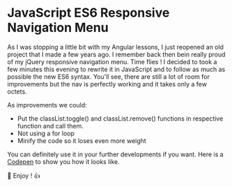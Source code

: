 # JavaScript ES6 Responsive Navigation Menu

As I was stopping a little bit with my Angular lessons, I just reopened an old project that I made a few years ago. I remember back then bein really proud of my jQuery responsive navigation menu. Time flies !
I decided to took a few minutes this evening to rewrite it in JavaScript and to follow as much as possible the new ES6 syntax.
You'll see, there are still a lot of room for improvements but the nav is perfectly working and it takes only a few octets.

As improvements we could:

- Put the classList.toggle() and classList.remove() functions in respective function and call them.
- Not using a for loop
- Minify the code so it loses even more weight

You can definitely use it in your further developments if you want.
Here is a [Codepen](https://codepen.io/Modjo/pen/xLGLvx) to show you how it looks like.

:rocket: Enjoy ! :+1: